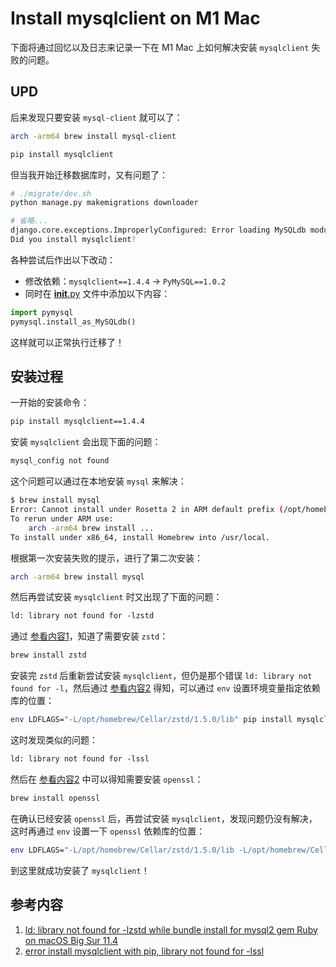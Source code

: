 # Install mysqlclient on M1 Mac

下面将通过回忆以及日志来记录一下在 M1 Mac 上如何解决安装 `mysqlclient` 失败的问题。

## UPD

后来发现只要安装 `mysql-client` 就可以了：

```bash
arch -arm64 brew install mysql-client

pip install mysqlclient
```

但当我开始迁移数据库时，又有问题了：

```bash
# ./migrate/dev.sh
python manage.py makemigrations downloader

# 省略...
django.core.exceptions.ImproperlyConfigured: Error loading MySQLdb module.
Did you install mysqlclient?
```

各种尝试后作出以下改动：

- 修改依赖：`mysqlclient==1.4.4` -> `PyMySQL==1.0.2`
- 同时在 [__init__.py](./resium/settings/__ini__.py) 文件中添加以下内容：

```python
import pymysql
pymysql.install_as_MySQLdb()
```

这样就可以正常执行迁移了！

## 安装过程

一开始的安装命令：

```bash
pip install mysqlclient==1.4.4
```

安装 `mysqlclient` 会出现下面的问题：

```txt
mysql_config not found
```

这个问题可以通过在本地安装 `mysql` 来解决：

```bash
$ brew install mysql
Error: Cannot install under Rosetta 2 in ARM default prefix (/opt/homebrew)!
To rerun under ARM use:
    arch -arm64 brew install ...
To install under x86_64, install Homebrew into /usr/local.
```

根据第一次安装失败的提示，进行了第二次安装：

```bash
arch -arm64 brew install mysql
```

然后再尝试安装 `mysqlclient` 时又出现了下面的问题：

```txt
ld: library not found for -lzstd
```

通过 [参看内容1](#参考内容)，知道了需要安装 `zstd`：

```bash
brew install zstd
```

安装完 `zstd` 后重新尝试安装 `mysqlclient`，但仍是那个错误 `ld: library not found for -l`，然后通过 [参看内容2](#参考内容) 得知，可以通过 `env` 设置环境变量指定依赖库的位置：

```bash
env LDFLAGS="-L/opt/homebrew/Cellar/zstd/1.5.0/lib" pip install mysqlclient==1.4.4
```

这时发现类似的问题：

```txt
ld: library not found for -lssl
```

然后在 [参看内容2](#参考内容) 中可以得知需要安装 `openssl`：

```bash
brew install openssl
```

在确认已经安装 `openssl` 后，再尝试安装 `mysqlclient`，发现问题仍没有解决，这时再通过 `env` 设置一下 `openssl` 依赖库的位置：

```bash
env LDFLAGS="-L/opt/homebrew/Cellar/zstd/1.5.0/lib -L/opt/homebrew/Cellar/openssl@1.1/1.1.1k/lib" pip install mysqlclient==1.4.4
```

到这里就成功安装了 `mysqlclient`！

## 参考内容

1. [ld: library not found for -lzstd while bundle install for mysql2 gem Ruby on macOS Big Sur 11.4](https://stackoverflow.com/questions/67840691/ld-library-not-found-for-lzstd-while-bundle-install-for-mysql2-gem-ruby-on-mac)
2. [error install mysqlclient with pip, library not found for -lssl](https://stackoverflow.com/questions/51701051/error-install-mysqlclient-with-pip-library-not-found-for-lssl)
